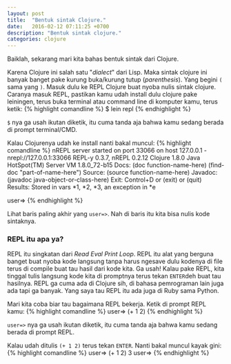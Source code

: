 ```yaml
---
layout: post
title:  "Bentuk sintak Clojure."
date:   2016-02-12 07:11:25 +0700
description: "Bentuk sintak clojure."
categories: clojure
---
```


Baiklah, sekarang mari kita bahas bentuk sintak dari Clojure. 

Karena Clojure ini salah satu "*dialect*" dari Lisp. Maka sintak clojure ini banyak banget pake kurung buka/kurung tutup (*parenthesis*). Yang begini `(` sama yang `)`. Masuk dulu ke REPL Clojure buat nyoba nulis sintak clojure. Caranya masuk REPL, pastikan kamu udah install dulu clojure pake leiningen, terus buka terminal atau command line di komputer kamu, terus ketik:
{% highlight comandline %}
$ lein repl
{% endhighlight %}

`$` nya ga usah ikutan diketik, itu cuma tanda aja bahwa kamu sedang berada di prompt terminal/CMD.

Kalau Clojurenya udah ke install nanti bakal muncul:
{% highlight comandline %}
nREPL server started on port 33066 on host 127.0.0.1 - nrepl://127.0.0.1:33066
REPL-y 0.3.7, nREPL 0.2.12
Clojure 1.8.0
Java HotSpot(TM) Server VM 1.8.0_72-b15
  Docs: (doc function-name-here)
        (find-doc "part-of-name-here")
Source: (source function-name-here)
Javadoc: (javadoc java-object-or-class-here)
  Exit: Control+D or (exit) or (quit)
Results: Stored in vars *1, *2, *3, an exception in *e

user=>
{% endhighlight %}

Lihat baris paling akhir yang `user=>`. Nah di baris itu kita bisa nulis kode sintaknya.

### **REPL itu apa ya?**

REPL itu singkatan dari *Read Eval Print Loop*. REPL itu alat yang berguna banget buat nyoba kode langsung tanpa harus ngesave dulu kodenya di file terus di compile buat tau hasil dari kode kita. Ga usah! Kalau pake REPL, kita tinggal tulis langsung kode kita di promptnya terus tekan `ENTER`deh buat tau hasilnya. REPL ga cuma ada di Clojure sih, di bahasa pemrograman lain juga ada tapi ga banyak. Yang saya tau REPL itu ada juga di Ruby sama Python.

Mari kita coba biar tau bagaimana REPL bekerja. Ketik di prompt REPL kamu:
{% highlight comandline %}
user=> (+ 1 2)
{% endhighlight %}

`user=>` nya ga usah ikutan diketik, itu cuma tanda aja bahwa kamu sedang berada di prompt REPL.

Kalau udah ditulis `(+ 1 2)` terus tekan `ENTER`. Nanti bakal muncul kayak gini:
{% highlight comandline %}
user=> (+ 1 2)
3
user=> 
{% endhighlight %}